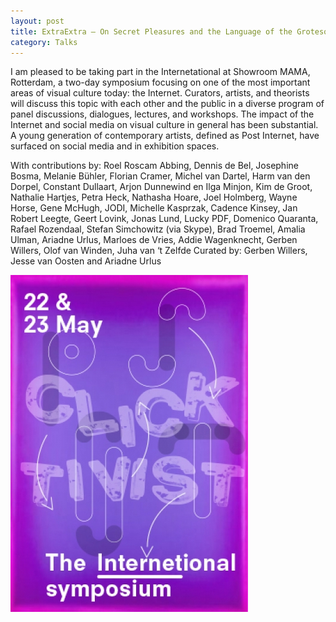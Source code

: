 ```yaml
---
layout: post
title: ExtraExtra – On Secret Pleasures and the Language of the Grotesque
category: Talks
---
```


I am pleased to be taking part in the Internetational at Showroom MAMA, Rotterdam, a two-day symposium focusing on one of the most important areas of visual culture today: the Internet. Curators, artists, and theorists will discuss this topic with each other and the public in a diverse program of panel discussions, dialogues, lectures, and workshops. The impact of the Internet and social media on visual culture in general has been substantial. A young generation of contemporary artists, defined as Post Internet, have surfaced on social media and in exhibition spaces.

With contributions by: Roel Roscam Abbing, Dennis de Bel, Josephine Bosma, Melanie Bühler, Florian Cramer, Michel van Dartel, Harm van den Dorpel, Constant Dullaart, Arjon Dunnewind en Ilga Minjon, Kim de Groot, Nathalie Hartjes, Petra Heck, Nathasha Hoare, Joel Holmberg, Wayne Horse, Gene McHugh, JODI, Michelle Kasprzak, Cadence Kinsey, Jan Robert Leegte, Geert Lovink, Jonas Lund, Lucky PDF, Domenico Quaranta, Rafael Rozendaal, Stefan Simchowitz (via Skype), Brad Troemel, Amalia Ulman, Ariadne Urlus, Marloes de Vries, Addie Wagenknecht, Gerben Willers, Olof van Winden, Juha van ‘t Zelfde
Curated by: Gerben Willers, Jesse van Oosten and Ariadne Urlus

![04-27-15-b](/assets/img/04-27-15-b.jpg)
